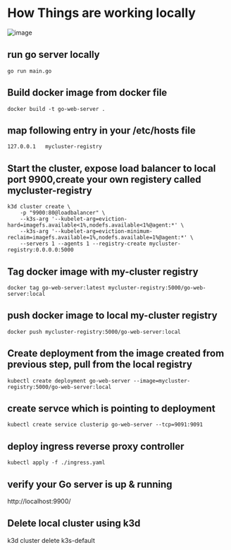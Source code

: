 # How Things are working locally

![image](https://user-images.githubusercontent.com/3514019/167405868-ec901348-5bc4-4301-bcd9-2cf9f398d4fb.png)


## run go server locally
    go run main.go
## Build docker image from docker file
    docker build -t go-web-server .

## map following entry in your /etc/hosts file
    127.0.0.1	mycluster-registry

## Start the cluster, expose load balancer to local port 9900,create your own registery called mycluster-registry  

    k3d cluster create \
        -p "9900:80@loadbalancer" \
        --k3s-arg '--kubelet-arg=eviction-hard=imagefs.available<1%,nodefs.available<1%@agent:*' \
        --k3s-arg '--kubelet-arg=eviction-minimum-reclaim=imagefs.available=1%,nodefs.available=1%@agent:*' \
        --servers 1 --agents 1 --registry-create mycluster-registry:0.0.0.0:5000

## Tag docker image with my-cluster registry
    docker tag go-web-server:latest mycluster-registry:5000/go-web-server:local

## push docker image to local my-cluster registry
    docker push mycluster-registry:5000/go-web-server:local

## Create deployment from the image created from previous step, pull from the local registry 
    kubectl create deployment go-web-server --image=mycluster-registry:5000/go-web-server:local
## create servce which is pointing to deployment
    kubectl create service clusterip go-web-server --tcp=9091:9091

## deploy ingress reverse proxy controller 
    kubectl apply -f ./ingress.yaml

## verify your Go server is up & running
http://localhost:9900/

## Delete local cluster using k3d
k3d cluster delete k3s-default
